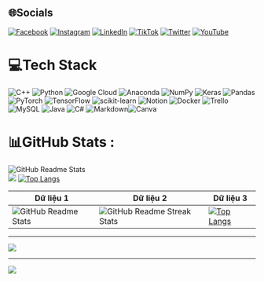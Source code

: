 
## 🌐Socials
[![Facebook](https://img.shields.io/badge/Facebook-%231877F2.svg?logo=Facebook&logoColor=white)](https://facebook.com/https://www.facebook.com/profile.php?id=100027709478826) [![Instagram](https://img.shields.io/badge/Instagram-%23E4405F.svg?logo=Instagram&logoColor=white)](https://instagram.com/https://www.instagram.com/dongphamdang/) [![LinkedIn](https://img.shields.io/badge/LinkedIn-%230077B5.svg?logo=linkedin&logoColor=white)](https://linkedin.com/in/https://www.linkedin.com/in/%C4%91%C3%B4ng-ph%E1%BA%A1m-%C4%91%C4%83ng-781921251/) [![TikTok](https://img.shields.io/badge/TikTok-%23000000.svg?logo=TikTok&logoColor=white)](https://tiktok.com/@https://www.tiktok.com/@dong1082003) [![Twitter](https://img.shields.io/badge/Twitter-%231DA1F2.svg?logo=Twitter&logoColor=white)](https://twitter.com/https://twitter.com/Anodis108) [![YouTube](https://img.shields.io/badge/YouTube-%23FF0000.svg?logo=YouTube&logoColor=white)](https://youtube.com/c/https://www.youtube.com/channel/UCGEiYbrxA8lALeBMlVSa5iQ) 

# 💻Tech Stack
![C++](https://img.shields.io/badge/c++-%2300599C.svg?style=plastic&logo=c%2B%2B&logoColor=white) ![Python](https://img.shields.io/badge/python-3670A0?style=plastic&logo=python&logoColor=ffdd54) ![Google Cloud](https://img.shields.io/badge/Google%20Cloud-%234285F4.svg?style=plastic&logo=google-cloud&logoColor=white) ![Anaconda](https://img.shields.io/badge/Anaconda-%2344A833.svg?style=plastic&logo=anaconda&logoColor=white) ![NumPy](https://img.shields.io/badge/numpy-%23013243.svg?style=plastic&logo=numpy&logoColor=white) ![Keras](https://img.shields.io/badge/Keras-%23D00000.svg?style=plastic&logo=Keras&logoColor=white) ![Pandas](https://img.shields.io/badge/pandas-%23150458.svg?style=plastic&logo=pandas&logoColor=white) ![PyTorch](https://img.shields.io/badge/PyTorch-%23EE4C2C.svg?style=plastic&logo=PyTorch&logoColor=white) ![TensorFlow](https://img.shields.io/badge/TensorFlow-%23FF6F00.svg?style=plastic&logo=TensorFlow&logoColor=white) ![scikit-learn](https://img.shields.io/badge/scikit--learn-%23F7931E.svg?style=plastic&logo=scikit-learn&logoColor=white) ![Notion](https://img.shields.io/badge/Notion-%23000000.svg?style=plastic&logo=notion&logoColor=white) ![Docker](https://img.shields.io/badge/docker-%230db7ed.svg?style=plastic&logo=docker&logoColor=white) ![Trello](https://img.shields.io/badge/Trello-%23026AA7.svg?style=plastic&logo=Trello&logoColor=white) ![MySQL](https://img.shields.io/badge/mysql-%2300f.svg?style=plastic&logo=mysql&logoColor=white) ![Java](https://img.shields.io/badge/java-%23ED8B00.svg?style=plastic&logo=java&logoColor=white) ![C#](https://img.shields.io/badge/c%23-%23239120.svg?style=plastic&logo=c-sharp&logoColor=white) ![Markdown](https://img.shields.io/badge/markdown-%23000000.svg?style=plastic&logo=markdown&logoColor=white)![Canva](https://img.shields.io/badge/Canva-%2300C4CC.svg?style=plastic&logo=Canva&logoColor=white)
# 📊GitHub Stats :
![GitHub Readme Stats](https://github-readme-stats.vercel.app/api?username=Anodis108&theme=radical&hide_border=false&include_all_commits=false&count_private=false&show_icons=true&locale=en)<br/>
![](https://github-readme-streak-stats.herokuapp.com/?user=Anodis108&theme=radical&hide_border=false)
[![Top Langs](https://github-readme-stats.vercel.app/api/top-langs/?username=anuraghazra&layout=pie)](https://github.com/anuraghazra/github-readme-stats)<br/>

| Dữ liệu 1 | Dữ liệu 2 | Dữ liệu 3 |
|---|---|---|
| ![GitHub Readme Stats](https://github-readme-stats.vercel.app/api?username=Anodis108&theme=radical&hide_border=false&include_all_commits=false&count_private=false&show_icons=true&locale=en) | ![GitHub Readme Streak Stats](https://github-readme-streak-stats.herokuapp.com/?user=Anodis108&theme=radical&hide_border=false) | [![Top Langs](https://github-readme-stats.vercel.app/api/top-langs/?username=anuraghazra&layout=pie)](https://github.com/anuraghazra/github-readme-stats) |


---
[![](https://visitcount.itsvg.in/api?id=Anodis108&icon=0&color=0)](https://visitcount.itsvg.in)

---
<a href="https://github.com/uvipen/QuickDraw/">
  <!-- Change the `github-readme-stats.anuraghazra1.vercel.app` to `github-readme-stats.vercel.app`  -->
  <img align="center" src="https://github-readme-stats.anuraghazra1.vercel.app/api/pin/?username=uvipen&repo=QuickDraw&theme=radical" />
</a>
